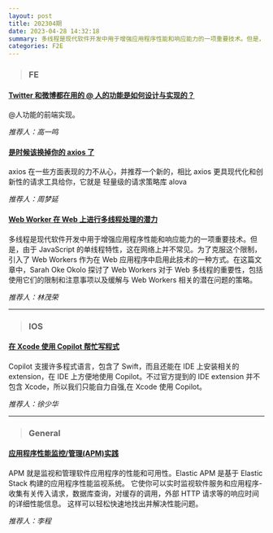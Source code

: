```yaml
---
layout: post
title: 202304期
date: 2023-04-28 14:32:18
summary: 多线程是现代软件开发中用于增强应用程序性能和响应能力的一项重要技术。但是，由于 JavaScript 的单线程特性，这在网络上并不常见。为了克服这个限制，引入了 Web Workers 作为在 Web 应用程序中启用此技术的一种方式。在这篇文章中，Sarah Oke Okolo 探讨了 Web Workers 对于 Web 多线程的重要性，包括使用它们的限制和注意事项以及缓解与 Web Workers 相关的潜在问题的策略。
categories: F2E
---
```


> ### FE

#### [Twitter 和微博都在用的 @ 人的功能是如何设计与实现的？](https://mp.weixin.qq.com/s/YP6H6CHkUd97ThDtEoXzaw)

@人功能的前端实现。

_推荐人：高一鸣_

#### [是时候该换掉你的 axios 了](https://juejin.cn/post/7213923957824979000)

axios 在一些方面表现的力不从心，并推荐一个新的，相比 axios 更具现代化和创新性的请求工具给你，它就是 轻量级的请求策略库 alova

_推荐人：周梦延_

#### [Web Worker 在 Web 上进行多线程处理的潜力](https://www.smashingmagazine.com/2023/04/potential-web-workers-multithreading-web/)

多线程是现代软件开发中用于增强应用程序性能和响应能力的一项重要技术。但是，由于 JavaScript 的单线程特性，这在网络上并不常见。为了克服这个限制，引入了 Web Workers 作为在 Web 应用程序中启用此技术的一种方式。在这篇文章中，Sarah Oke Okolo 探讨了 Web Workers 对于 Web 多线程的重要性，包括使用它们的限制和注意事项以及缓解与 Web Workers 相关的潜在问题的策略。

_推荐人：林茂荣_

---

> ### IOS

#### [在 Xcode 使用 Copilot 帮忙写程式](https://medium.com/%E5%BD%BC%E5%BE%97%E6%BD%98%E7%9A%84-swift-ios-app-%E9%96%8B%E7%99%BC%E5%95%8F%E9%A1%8C%E8%A7%A3%E7%AD%94%E9%9B%86/%E5%9C%A8-xcode-%E4%BD%BF%E7%94%A8-copilot-%E5%B9%AB%E5%BF%99%E5%AF%AB%E7%A8%8B%E5%BC%8F-7e8761a206f4)

Copilot 支援许多程式语言，包含了 Swift，而且还能在 IDE 上安装相关的 extension，在 IDE 上方便地使用 Copilot。不过官方提到的 IDE extension 并不包含 Xcode，所以我们只能自力自强,在 Xcode 使用 Copilot。

_推荐人：徐少华_

---

> ### General

#### [应用程序性能监控/管理(APM)实践](https://juejin.cn/post/6959744092414672926)

APM 就是监视和管理软件应用程序的性能和可用性。Elastic APM 是基于 Elastic Stack 构建的应用程序性能监视系统。 它使你可以实时监视软件服务和应用程序-收集有关传入请求，数据库查询，对缓存的调用，外部 HTTP 请求等的响应时间的详细性能信息。 这样可以轻松快速地找出并解决性能问题。

_推荐人：李程_
